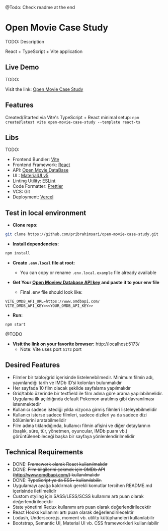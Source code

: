 @Todo: Check readme at the end

# Open Movie Case Study
TODO: Description

React + TypeScript + Vite application 

## Live Demo
TODO: 

Visit the link: [Open Movie Case Study](https://TODO.vercel.app/)

## Features
Created/Started via Vite's TypeScript + React minimal setup: `npm create@latest vite open-movie-case-study --template react-ts`

## Libs
TODO: 

- Frontend Bundler: [Vite](https://vitejs.dev/)
- Frontend Framework: [React](https://react.dev/)
- API: [Open Movie DataBase](https://www.omdbapi.com/)
- UI : [MaterialUI v5](https://mui.com/)
- Linting Utility: [ESLint](https://eslint.org/)
- Code Formatter: [Prettier](https://prettier.io/)
- VCS: Git
- Deployment: [Vercel](https://vercel.com/)

## Test in local environment

- **Clone repo:**
```bash
git clone https://github.com/pribrahimsari/open-movie-case-study.git
```

- **Install dependencies:**
```bash
npm install
```

- **Create `.env.local` file at root:**
    - You can copy or rename `.env.local.example` file already available


- **Get Your [Open Moview Database API key](https://omdbapi.com/) and paste it to your env file**
    - Final .env file should look like:
```.env.local
VITE_OMDB_API_URL=https://www.omdbapi.com/
VITE_OMDB_API_KEY=<<YOUR_OMDB_API_KEY>>
```

- **Run:**
```bash
npm start
```

@TODO
- **Visit the link on your favorite browser:** http://localhost:5173/
    - Note: Vite uses port `5173` port 


## Desired Features
- Filmler bir tablo/grid içerisinde listelenebilmedir. Minimum filmin adı, yayınlandığı tarih ve IMDb ID’si kolonları bulunmalıdır
- Her sayfada 10 film olacak şekilde sayfalama yapılmalıdır
- Grid/tablo üzerinde bir textfield ile film adına göre arama yapılabilmelidir. Uygulama ilk açıldığında default Pokemon aratılmış gibi davranılması istenmektedir
- Kullanıcı sadece istediği yılda vizyona girmiş filmleri listeleyebilmelidir
- Kullanıcı isterse sadece filmleri, sadece dizileri ya da sadece dizi bölümlerini aratabilmelidir
- Film adına tıklandığında, kullanıcı filmin afişini ve diğer detaylarının (başlık, süre, tür, yönetmen, oyuncular, IMDb puanı vb.) görüntülenebileceği başka bir sayfaya yönlenlendirilmelidir

## Technical Requirements
- DONE: ~~Framework olarak React kullanılmalıdır~~
- DONE: ~~Film bilgilerini çekmek için OMDb API (http://www.omdbapi.com/) kullanılmalıdır~~
- DONE: ~~TypeScript ya da ES5+ kullanılabilir.~~
- Uygulamayı ayağa kaldırmak gerekli komutlar tercihen README.md içerisinde iletilmelidir
- Custom styling için SASS/LESS/SCSS kullanımı artı puan olarak değerlendirilecektir
- State yönetimi Redux kullanımı artı puan olarak değerlendirilecektir
- React Hooks kullanımı artı puan olarak değerlendirilecektir
- Lodash, Underscore.js, moment vb. utility kütüphaneleri kullanılabilir
- Bootstrap, Semantic UI, Material UI vb. CSS frameworkleri kullanılabilir